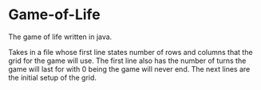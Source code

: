 # Game-of-Life
The game of life written in java.

Takes in a file whose first line states number of rows and columns that the grid for the game will use. The first line
also has the number of turns the game will last for with 0 being the game will never end. The next lines are the initial setup
of the grid.
